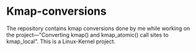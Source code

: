 # Kmap-conversions
The repository contains kmap conversions done by me while working on the project—"Converting kmap() and kmap_atomic() call sites to kmap_local". This is a Linux-Kernel project.
